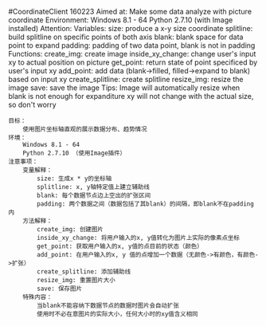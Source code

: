 #CoordinateClient 160223
    Aimed at:
        Make some data analyze with picture coordinate
    Environment:
        Windows 8.1 - 64
        Python 2.7.10 (with Image installed)
    Attention:
        Variables:
            size: produce a x-y size coordinate
            splitline: build splitline on specific points of both axis
            blank: blank space for data point to expand
            padding: padding of two data point, blank is not in padding
        Functions:
            create_img: create image
            inside_xy_change: change user's input xy to actual position on picture
            get_point: return state of point specificed by user's input xy
            add_point: add data (blank->filled, filled->expand to blank) based on input xy
            create_splitline: create splitline
            resize_img: resize the image
            save: save the image
        Tips:
            Image will automatically resize when blank is not enough for expanditure
            xy will not change with the actual size, so don't worry

    目标：
        使用图片坐标轴直观的展示数据分布、趋势情况
    环境：
        Windows 8.1 - 64
        Python 2.7.10 （使用Image插件）
    注意事项：
        变量解释：
            size: 生成x * y的坐标轴
            splitline: x, y轴特定值上建立辅助线
            blank: 每个数据节点边上空出的扩张区间
            padding: 两个数据之间（数据包括了其blank）的间隔，即blank不在padding内
        方法解释：
            create_img: 创建图片
            inside_xy_change: 将用户输入的x, y值转化为图片上实际的像素点坐标
            get_point: 获取用户输入的x, y值的点目前的状态（颜色）
            add_point: 在用户输入的x, y 值的点增加一个数据（无颜色->有颜色，有颜色->扩张）
            create_splitline: 添加辅助线
            resize_img: 重置图片大小
            save: 保存图片
        特殊内容：
            当blank不能容纳下数据节点的数据时图片会自动扩张
            使用时不必在意图片的实际大小，任何大小时的xy值含义相同

